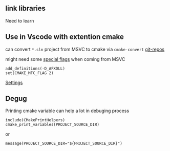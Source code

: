 

link libraries 
---

Need to learn

Use in Vscode with extention cmake
---

can convert `*.sln` project from MSVC to cmake via `cmake-convert` [git-repos][cmake-converter]

might need some [special flags] when coming from MSVC 
```
add_definitions(-D_AFXDLL)
set(CMAKE_MFC_FLAG 2)
```

[Settings][vscode-settings]


Degug
---

Printing cmake variable can help a lot in debuging process
```
include(CMakePrintHelpers)
cmake_print_variables(PROJECT_SOURCE_DIR)
```
or
```
message(PROJECT_SOURCE_DIR="${PROJECT_SOURCE_DIR}")
```

[cmake-converter]: https://github.com/pavelliavonau/cmakeconverter
[special flags]: https://cmake.org/cmake/help/latest/variable/CMAKE_MFC_FLAG.html
[vscode-settings]: https://github.com/microsoft/vscode-cmake-tools/blob/main/docs/cmake-settings.md
